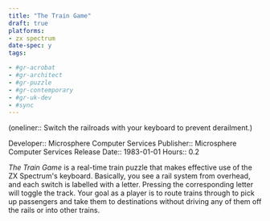 ```yaml
---
title: "The Train Game"
draft: true
platforms:
- zx spectrum
date-spec: y
tags:

- #gr-acrobat 
- #gr-architect 
- #gr-puzzle 
- #gr-contemporary 
- #gr-uk-dev 
- #sync
---
```



(oneliner:: Switch the railroads with your keyboard to prevent derailment.)

Developer:: Microsphere Computer Services
Publisher:: Microsphere Computer Services
Release Date:: 1983-01-01
Hours:: 0.2

*The Train Game* is a real-time train puzzle that makes effective use of the ZX Spectrum's keyboard. Basically, you see a rail system from overhead, and each switch is labelled with a letter. Pressing the corresponding letter will toggle the track. Your goal as a player is to route trains through to pick up passengers and take them to destinations without driving any of them off the rails or into other trains.